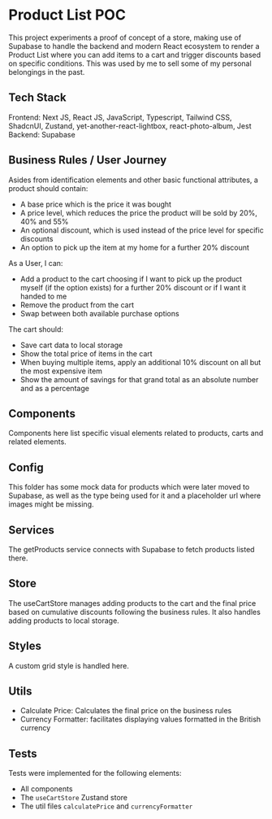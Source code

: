 # Product List POC

This project experiments a proof of concept of a store, making use of Supabase to handle the backend and modern React ecosystem to render a Product List where you can add items to a cart and trigger discounts based on specific conditions. This was used by me to sell some of my personal belongings in the past.

## Tech Stack

Frontend: Next JS, React JS, JavaScript, Typescript, Tailwind CSS, ShadcnUI, Zustand, yet-another-react-lightbox, react-photo-album, Jest
Backend: Supabase

## Business Rules / User Journey

Asides from identification elements and other basic functional attributes, a product should contain:

- A base price which is the price it was bought
- A price level, which reduces the price the product will be sold by 20%, 40% and 55%
- An optional discount, which is used instead of the price level for specific discounts
- An option to pick up the item at my home for a further 20% discount

As a User, I can:

- Add a product to the cart choosing if I want to pick up the product myself (if the option exists) for a further 20% discount or if I want it handed to me
- Remove the product from the cart
- Swap between both available purchase options

The cart should:

- Save cart data to local storage
- Show the total price of items in the cart
- When buying multiple items, apply an additional 10% discount on all but the most expensive item
- Show the amount of savings for that grand total as an absolute number and as a percentage

## Components

Components here list specific visual elements related to products, carts and related elements.

## Config

This folder has some mock data for products which were later moved to Supabase, as well as the type being used for it and a placeholder url where images might be missing.

## Services

The getProducts service connects with Supabase to fetch products listed there.

## Store

The useCartStore manages adding products to the cart and the final price based on cumulative discounts following the business rules. It also handles adding products to local storage.

## Styles

A custom grid style is handled here.

## Utils

- Calculate Price: Calculates the final price on the business rules
- Currency Formatter: facilitates displaying values formatted in the British currency

## Tests

Tests were implemented for the following elements:

- All components
- The `useCartStore` Zustand store
- The util files `calculatePrice` and `currencyFormatter`
